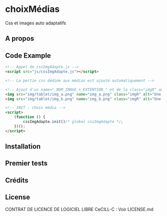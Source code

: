 # choixMédias

Css et images auto adaptatifs

## A propos

## Code Example

```html
<!-- Appel de cssImgAdapte.js -->
<script src="js/cssImgAdapte.js"></script>

<!-- La pertie css dédiée aux médias est ajouté automatiquement -->

<!-- Ajout d'un name="_NOM_IMAGE_+_EXTENTION_" et de la class="imgR" aux images adaptatives -->
<img src="img/tablet/img_a.png" name="img_a.png" class="imgR" alt="Une image responsive...">
<img src="img/tablet/img_b.png" name="img_b.png" class="imgR" alt="Une autre image responsive...">

<!-- INIT : choix média -->
<script>
    (function () {
        cssImgAdapte.init()/* global cssImgAdapte */;
    })();
</script>
```

## Installation

## Premier tests

## Crédits

## License

CONTRAT DE LICENCE DE LOGICIEL LIBRE CeCILL-C : Voir LICENSE.md